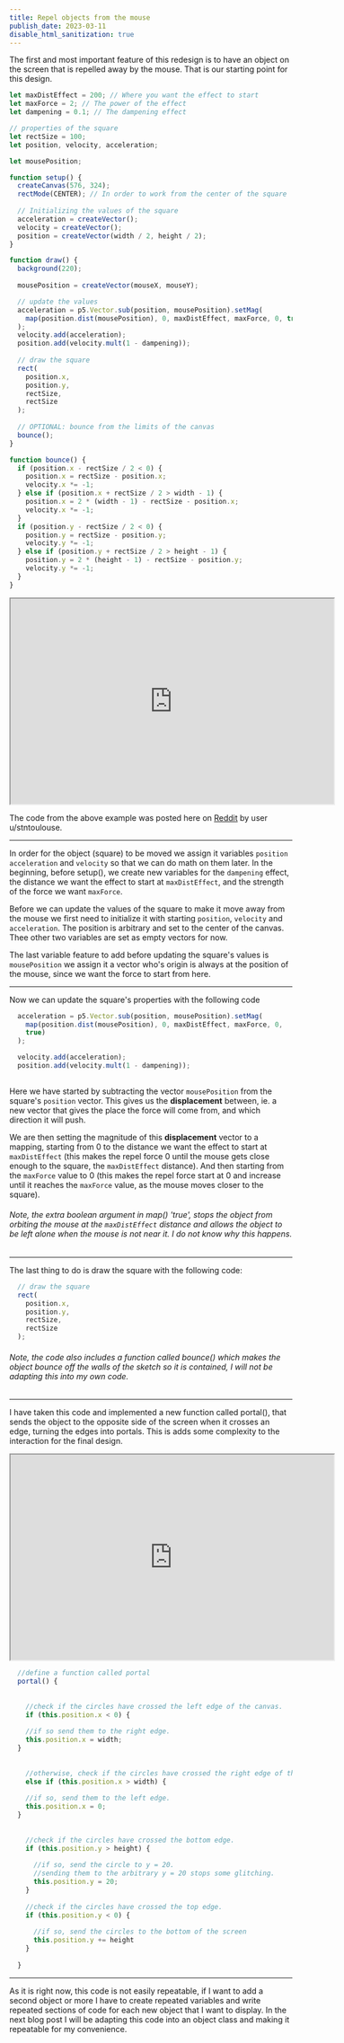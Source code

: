 ```yaml
---
title: Repel objects from the mouse
publish_date: 2023-03-11
disable_html_sanitization: true
---
```


The first and most important feature of this redesign is to have an object on the screen that is repelled away by  the mouse. That is our starting point for this design. 


```JavaScript
let maxDistEffect = 200; // Where you want the effect to start
let maxForce = 2; // The power of the effect
let dampening = 0.1; // The dampening effect

// properties of the square 
let rectSize = 100;
let position, velocity, acceleration;

let mousePosition;

function setup() {
  createCanvas(576, 324);
  rectMode(CENTER); // In order to work from the center of the square
  
  // Initializing the values of the square
  acceleration = createVector();
  velocity = createVector();
  position = createVector(width / 2, height / 2);
}

function draw() {
  background(220);
  
  mousePosition = createVector(mouseX, mouseY);

  // update the values
  acceleration = p5.Vector.sub(position, mousePosition).setMag(
    map(position.dist(mousePosition), 0, maxDistEffect, maxForce, 0, true)
  );
  velocity.add(acceleration);
  position.add(velocity.mult(1 - dampening));
  
  // draw the square
  rect(
    position.x,
    position.y,
    rectSize,
    rectSize
  );
  
  // OPTIONAL: bounce from the limits of the canvas
  bounce();
}

function bounce() {
  if (position.x - rectSize / 2 < 0) {
    position.x = rectSize - position.x;
    velocity.x *= -1;
  } else if (position.x + rectSize / 2 > width - 1) {
    position.x = 2 * (width - 1) - rectSize - position.x;
    velocity.x *= -1;
  }
  if (position.y - rectSize / 2 < 0) {
    position.y = rectSize - position.y;
    velocity.y *= -1;
  } else if (position.y + rectSize / 2 > height - 1) {
    position.y = 2 * (height - 1) - rectSize - position.y;
    velocity.y *= -1;
  }
}
```

<iframe width = 576 height= 366  src="https://editor.p5js.org/Petridistom/full/QYou8u3ME"></iframe>

The code from the above example was posted here on [Reddit](https://www.reddit.com/r/p5js/comments/qsyeks/how_to_make_object_move_away_from_cursor_with/) by user u/stntoulouse.

---
In order for the object (square) to be moved we assign it variables `position` `acceleration` and `velocity`
so that we can do math on them later. In the beginning, before setup(), we create new variables for the `dampening` effect, the distance we want the effect to start at `maxDistEffect`, and the strength of the force we want `maxForce`.

Before we can update the values of the square to make it move away from the mouse we first need to initialize it with starting `position`, `velocity` and `acceleration`. The position is arbitrary and set to the center of the canvas. Thee other two variables are set as empty vectors for now.

The last variable feature to add before updating the square's values is `mousePosition` we assign it a vector who's origin is always at the position of the mouse, since we want the force to start from here.

---

Now we can update the square's properties with the following code

```JavaScript
  acceleration = p5.Vector.sub(position, mousePosition).setMag(
    map(position.dist(mousePosition), 0, maxDistEffect, maxForce, 0, 
    true)
  );

  velocity.add(acceleration);
  position.add(velocity.mult(1 - dampening));
  
```

Here we have started by subtracting the vector `mousePosition` from the square's `position` vector. This gives us 
the **displacement** between, ie. a new vector that gives the place the force will come from, and which direction
it will push. 

We are then setting the magnitude of this **displacement** vector to a mapping, starting from 0 to the distance 
we want the effect to start at `maxDistEffect` (this makes the repel force 0 until the mouse gets close enough to the square, the `maxDistEffect` distance). And then starting from the `maxForce` value to 0 (this makes the repel force start at 0 and increase until it reaches the `maxForce` value, as the mouse moves closer to the square).

###### Note, the extra boolean argument in map() 'true', stops the object from orbiting the mouse at the `maxDistEffect` distance and allows the object to be left alone when the mouse is not near it. I do not know why this happens. ######

---

The last thing to do is draw the square with the following code:

```Javascript
  // draw the square
  rect(
    position.x,
    position.y,
    rectSize,
    rectSize
  );
```

###### Note, the code also includes a function called bounce() which makes the object bounce off the walls of the sketch so it is contained, I will not be adapting this into my own code. ######

---

I have taken this code and implemented a new function called portal(), that sends the object to the opposite side of the screen when it crosses an edge, turning the edges into portals. This is adds some complexity to the interaction for the final design.

<iframe width = 576 height = 366 src="https://editor.p5js.org/Petridistom/full/5Rv-iF7yz"></iframe>

```Javascript
  //define a function called portal
  portal() {
    
    
    //check if the circles have crossed the left edge of the canvas.
    if (this.position.x < 0) {
      
    //if so send them to the right edge.
    this.position.x = width;
  } 
    
    
    //otherwise, check if the circles have crossed the right edge of the canvas.
    else if (this.position.x > width) {
      
    //if so, send them to the left edge.
    this.position.x = 0;
  }
    
    
    //check if the circles have crossed the bottom edge. 
    if (this.position.y > height) {
    
      //if so, send the circle to y = 20. 
      //sending them to the arbitrary y = 20 stops some glitching.
      this.position.y = 20;
    }
    
    //check if the circles have crossed the top edge.
    if (this.position.y < 0) {
    
      //if so, send the circles to the bottom of the screen
      this.position.y += height
    }
    
  } 
```

---

As it is right now, this code is not easily repeatable, if I want to add a second object or more I have to create repeated variables and write repeated sections of code for each new object that I want to display. In the next blog post I will be adapting this code into an object class and making it repeatable for my convenience.
